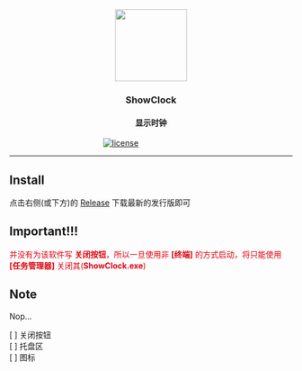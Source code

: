 <div align="center">
  <img height="128" src="https://cdn.jsdelivr.net/gh/BuDingOwO/BuDingOwO@master/Picture/Overview-IMG.gif" alt="">
</div>
<h3 align="center">ShowClock</h3>
<h4 align="center">显示时钟</h4>
<div align="center">
  <a href="https://raw.githubusercontent.com/BuDingOwO/ShowClock/master/LICENSE">
      <img src="https://img.shields.io/github/license/BuDingOwO/ShowClock" alt="license"></a>&emsp;
  <a href="https://www.forcecat.cn/"><img src="https://img.shields.io/badge/Official-官网-blue" alt=""></a>&emsp;
  <a href="https://twitter.com/BuDingOwO/"><img src="https://img.shields.io/badge/Twitter-%E6%8E%A8%E7%89%B9-blue" alt=""></a>&emsp;
  <a href="https://space.bilibili.com/526154182"><img src="https://img.shields.io/badge/Bilibili-B%E7%AB%99-ff69b4" alt=""></a>&emsp;
  <a href="mailto:buding@forcecat.site"><img src="https://img.shields.io/badge/Email-邮箱-blue" alt=""></a>&emsp;
  <a href="mailto:buding@forcecat.site"><img src="https://img.shields.io/badge/Email-邮箱-blue" alt=""></a>&emsp;
  <img src="https://visitor-badge.glitch.me/badge?page_id=BuDingOWO" alt="">
</div>

<hr>

## Install

点击右侧(或下方)的 [Release](https://github.com/BuDingOwO/ShowClock/releases/tag/Release) 下载最新的发行版即可

## Important!!!

<span style="color: #df000f">并没有为该软件写 **关闭按钮**，所以一旦使用非 **[终端]** 的方式启动，将只能使用 **[任务管理器]** 关闭其(**ShowClock.exe**)</span>

## Note

Nop...

[ ] 关闭按钮  
[ ] 托盘区  
[ ] 图标  
